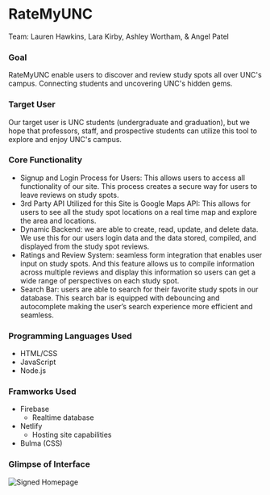 # RateMyUNC
Team: Lauren Hawkins, Lara Kirby, Ashley Wortham, & Angel Patel

### Goal
RateMyUNC enable users to discover and review study spots all over UNC's campus. Connecting students and uncovering UNC's hidden gems. 

### Target User
Our target user is UNC students (undergraduate and graduation), but we hope that professors, staff, and prospective students can utilize this tool to explore and enjoy UNC's campus. 

### Core Functionality
- Signup and Login Process for Users: This allows users to access all functionality of our site. This process creates a secure way for users to leave reviews on study spots. 
- 3rd Party API Utilized for this Site is Google Maps API:  This allows for users to see all the study spot locations on a real time map and explore the area and locations. 
- Dynamic Backend: we are able to create, read, update, and delete data. We use this for our users login data and the data stored, compiled, and displayed from the study spot reviews. 
- Ratings and Review System: seamless form integration that enables user input on study spots. And this feature allows us to compile information across multiple reviews and display this information so users can get a wide range of perspectives on each study spot. 
- Search Bar: users are able to search for their favorite study spots in our database. This search bar is equipped with debouncing and autocomplete making the user’s search experience more efficient and seamless. 

### Programming Languages Used
- HTML/CSS
- JavaScript
- Node.js

### Framworks Used
- Firebase
    - Realtime database
- Netlify
    - Hosting site capabilities 
- Bulma (CSS)

### Glimpse of Interface
![Signed Homepage](*/images/siteloggedin.png)

